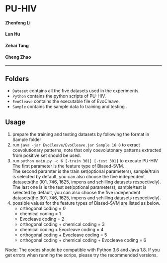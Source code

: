 # PU-HIV

#### Zhenfeng Li
#### Lun Hu
#### Zehai Tang
#### Cheng Zhao
------
## Folders
- `Dataset` contains all the five datasets used in the experiments.
- `Python` contains the python scripts of PU-HIV.
- `EvoCleave` contains the executable file of EvoCleave.
- `Sample` contains the sample data fo training and testing .


## Usage
1. prepare the training and testing datasets by following the format in Sample folder
2. run `java -jar EvoCleave/EvoCleave.jar Sample 16 0` to exract coevolutionary patterns, note that only coevolutonary patterns extracted from positive set should be used.
2. run `python main.py -c 6 [-train 301] [-test 301]` to execute PU-HIV
   The first parameter is the feature type of Biased-SVM.  
   The second paramter is the train set(optional parameters), sample/train is selected by default, you can also choose the five independent datasets(the 301, 746, 1625, impens and schilling datasets respectively).  
   The last one is is the test set(optional parameters), sample/test is selected by default, you can also choose the five independent datasets(the 301, 746, 1625, impens and schilling datasets respectively).
3. possible values for the feature types of Biased-SVM are listed as below.
   - orthogonal coding = 0
   - chemical coding = 1
   - Evocleave coding = 2
   - orthogonal coding + chemical coding = 3
   - chemical coding + Evocleave coding = 4
   - orthogonal coding + Evocleave coding = 5
   - orthogonal coding + chemical coding + Evocleave coding = 6

Node: The codes should be compatible with Python 3.6 and Java 1.8. If you get errors when running the scrips, please try the recommended versions.
